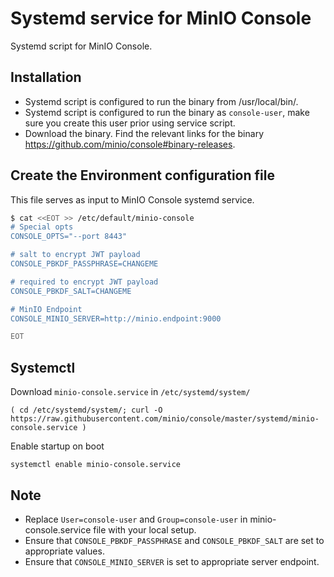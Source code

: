 # Systemd service for MinIO Console

Systemd script for MinIO Console.

## Installation

- Systemd script is configured to run the binary from /usr/local/bin/.
- Systemd script is configured to run the binary as `console-user`, make sure you create this user prior using service script.
- Download the binary. Find the relevant links for the binary https://github.com/minio/console#binary-releases.

## Create the Environment configuration file

This file serves as input to MinIO Console systemd service.

```sh
$ cat <<EOT >> /etc/default/minio-console
# Special opts
CONSOLE_OPTS="--port 8443"

# salt to encrypt JWT payload
CONSOLE_PBKDF_PASSPHRASE=CHANGEME

# required to encrypt JWT payload
CONSOLE_PBKDF_SALT=CHANGEME

# MinIO Endpoint
CONSOLE_MINIO_SERVER=http://minio.endpoint:9000

EOT
```

## Systemctl

Download `minio-console.service` in `/etc/systemd/system/`

```
( cd /etc/systemd/system/; curl -O https://raw.githubusercontent.com/minio/console/master/systemd/minio-console.service )
```

Enable startup on boot

```
systemctl enable minio-console.service
```

## Note

- Replace `User=console-user` and `Group=console-user` in minio-console.service file with your local setup.
- Ensure that `CONSOLE_PBKDF_PASSPHRASE` and `CONSOLE_PBKDF_SALT` are set to appropriate values.
- Ensure that `CONSOLE_MINIO_SERVER` is set to appropriate server endpoint.
